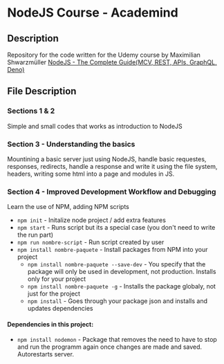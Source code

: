 # NodeJS Course - Academind
## Description
Repository for the code written for the Udemy course by Maximilian Shwarzmüller [NodeJS - The Complete Guide(MCV, REST, APIs, GraphQL, Deno)](https://www.udemy.com/course/nodejs-the-complete-guide/)
## File Description
### Sections 1 & 2
Simple and small codes that works as introduction to NodeJS
### Section 3 - Understanding the basics
Mountining a basic server just using NodeJS, handle basic requestes, responses, redirects, handle a response and write it using the file system, headers, writing some html into a page and modules in JS.
### Section 4 - Improved Development Workflow and Debugging
Learn the use of NPM, adding NPM scripts
* `npm init` - Initalize node project / add extra features
* `npm start` - Runs script but its a special case (you don't need to write the run part) 
* `npm run nombre-script` - Run script created by user
* `npm install nombre-paquete` - Install packages from NPM into your project 
  * `npm install nombre-paquete --save-dev` - You specify that the package will only be used in development, not production. Installs only for your project
  * `npm install nombre-paquete -g` - Installs the package globaly, not just for the project
  * `npm install` - Goes through your package json and installs and updates dependencies
#### Dependencies in this project:
* `npm install nodemon` - Package that removes the need to have to stop and run the programm again once changes are made and saved. Autorestarts server. 
